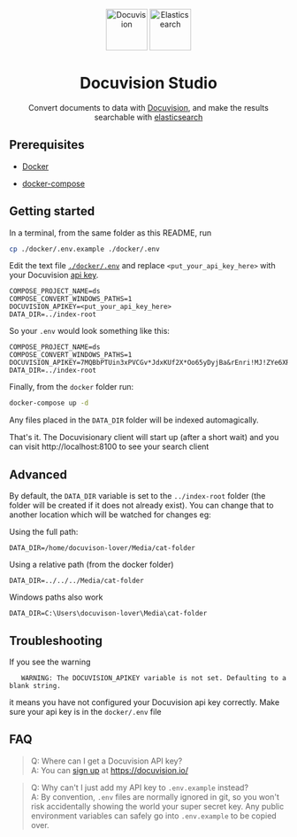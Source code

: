 <p align="center" >
    <img height="75" src="https://docuvision.io/images/logo.svg" alt="Docuvision">
    <img height="75" src="https://images.contentstack.io/v3/assets/bltefdd0b53724fa2ce/blt280217a63b82a734/5bbdaacf63ed239936a7dd56/elastic-logo.svg" alt="Elasticsearch">
</p>

<h1 align="center">
    Docuvision Studio
</h1>
  
<p align="center">
  Convert documents to data with <a href="https://docuvision.io/">Docuvision</a>, and make the results searchable with <a href="https://www.elastic.co/">elasticsearch</a>
</p>

## Prerequisites

 - [Docker](https://www.docker.com/)  

 - [docker-compose](https://docs.docker.com/compose/)  

## Getting started

In a terminal, from the same folder as this README, run
```bash
cp ./docker/.env.example ./docker/.env
```

Edit the text file [`./docker/.env`](#FAQ) and replace `<put_your_api_key_here>` with your Docuvision [api key](https://docuvision.io/index.html#contact-form).
```
COMPOSE_PROJECT_NAME=ds
COMPOSE_CONVERT_WINDOWS_PATHS=1
DOCUVISION_APIKEY=<put_your_api_key_here>
DATA_DIR=../index-root
```
So your `.env` would look something like this:
```
COMPOSE_PROJECT_NAME=ds
COMPOSE_CONVERT_WINDOWS_PATHS=1
DOCUVISION_APIKEY=7MQBbPTUin3xPVCGv*JdxKUf2X*Oo65yDyjBa&rEnri!MJ!ZYe6XRE9$cge5fY
DATA_DIR=../index-root
```

Finally, from the `docker` folder run:
```bash
docker-compose up -d
```

Any files placed in the `DATA_DIR` folder will be indexed automagically.  

That's it. The Docuvisionary client will start up (after a short wait) and you can visit http://localhost:8100 to see your search client

## Advanced

By default, the `DATA_DIR` variable is set to the `../index-root` folder (the folder will be created if it does not already exist). You can change that to another location which will be watched for changes eg:

Using the full path:
```
DATA_DIR=/home/docuvison-lover/Media/cat-folder
```

Using a relative path (from the docker folder)
```
DATA_DIR=../../../Media/cat-folder
```

Windows paths also work
```
DATA_DIR=C:\Users\docuvison-lover\Media\cat-folder
```

## Troubleshooting

 If you see the warning 
 ```
    WARNING: The DOCUVISION_APIKEY variable is not set. Defaulting to a blank string.
 ```
 it means you have not configured your Docuvision api key correctly. Make sure your api key is in the `docker/.env` file

## FAQ

 > Q: Where can I get a Docuvision API key?  
 > A: You can [sign up](https://docuvision.io/index.html#contact-form) at https://docuvision.io/

 > Q: Why can't I just add my API key to `.env.example` instead?  
 > A: By convention, `.env` files are normally ignored in git, so you won't risk accidentally showing the world your super secret key. Any public environment variables can safely go into `.env.example` to be copied over.
